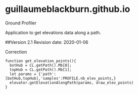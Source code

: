 # guillaumeblackburn.github.io
Ground Profiler

Application to get elevations data along a path.



##Version 2.1
Revision date: 2020-01-06

Correction 
  ```
  function get_elevation_points(){
    botHub = CL.getPath().Mb[0];
    topHub = CL.getPath().Mb[1];
    let params = {'path': [botHub,topHub],'samples':PROFILE.nb_elev_points,}
    elevator.getElevationAlongPath(params, draw_elev_points)
  }
  ```
